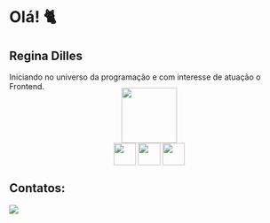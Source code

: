 # Olá! 🐈

## Regina Dilles

<div>
<p>Iniciando no universo da programação e com interesse de atuação o Frontend.</p>
</div>          
          

<div align="center" width="300px" style="margin-top:-20px">
<img src="https://user-images.githubusercontent.com/98675782/212763179-c15cf7e0-d704-4598-9420-2083c478e1d9.png" width="100px"/>
</div>

<div align="center">
<img align="center" height="40" width="40" src="https://cdn.jsdelivr.net/gh/devicons/devicon/icons/html5/html5-original.svg" />
          
<img align="center" height="40" width="40" src="https://cdn.jsdelivr.net/gh/devicons/devicon/icons/css3/css3-original.svg" />

<img align="center" height="40" width="40" src="https://cdn.jsdelivr.net/gh/devicons/devicon/icons/javascript/javascript-original.svg" />
</div>


## Contatos:
<div>
<a href = "mailto:dilles.regina@gmail.com"><img src="https://img.shields.io/badge/-Gmail-%23333?style=for-the-badge&logo=gmail&logoColor=limegreen" target="_blank"></a>
</div>

<!--
<br>

[![Top Langs](https://github-readme-stats.vercel.app/api/top-langs/?username=reginadilles&layout=compact)](https://github.com/reginadilles/github-readme-stats)
                   

Foco em Front End, apaixonada por gatos.
Here are some ideas to get you started:

- 🔭 I’m currently working on ...
- 🌱 I’m currently learning ...
- 👯 I’m looking to collaborate on ...
- 🤔 I’m looking for help with ...
- 💬 Ask me about ...
- 📫 How to reach me: ...
- 😄 Pronouns: ...
- ⚡ Fun fact: ...
-->
